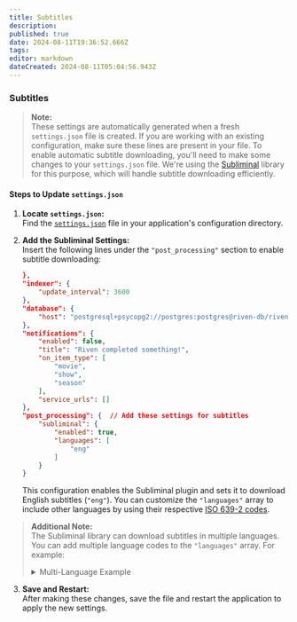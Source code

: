 ```yaml
---
title: Subtitles
description: 
published: true
date: 2024-08-11T19:36:52.666Z
tags: 
editor: markdown
dateCreated: 2024-08-11T05:04:56.943Z
---
```


### Subtitles

> **Note:**  
> These settings are automatically generated when a fresh `settings.json` file is created. If you are working with an existing configuration, make sure these lines are present in your file.
To enable automatic subtitle downloading, you'll need to make some changes to your `settings.json` file. We're using the [Subliminal](https://github.com/Diaoul/subliminal) library for this purpose, which will handle subtitle downloading efficiently.

#### Steps to Update `settings.json`

1. **Locate `settings.json`:**  
   Find the [`settings.json`](./settings.md)  file in your application's configuration directory.

2. **Add the Subliminal Settings:**  
   Insert the following lines under the `"post_processing"` section to enable subtitle downloading:

    ```json
    },
    "indexer": {
        "update_interval": 3600
    },
    "database": {
        "host": "postgresql+psycopg2://postgres:postgres@riven-db/riven"
    },
    "notifications": {
        "enabled": false,
        "title": "Riven completed something!",
        "on_item_type": [
            "movie",
            "show",
            "season"
        ],
        "service_urls": []
    },
    "post_processing": {  // Add these settings for subtitles
        "subliminal": {
            "enabled": true,
            "languages": [
                "eng"
            ]
        }
    }
    ```

   This configuration enables the Subliminal plugin and sets it to download English subtitles (`"eng"`). You can customize the `"languages"` array to include other languages by using their respective [ISO 639-2 codes](https://en.wikipedia.org/wiki/List_of_ISO_639-2_codes).
> **Additional Note:**  
> The Subliminal library can download subtitles in multiple languages. You can add multiple language codes to the `"languages"` array. For example:
> 
> <details>
>   <summary>Multi-Language Example</summary>
>   
>   ```json
>   "post_processing": {
>       "subliminal": {
>           "enabled": true,
>           "languages": [
>               "eng",  // English
>               "spa",  // Spanish
>               "fre"   // French
>           ]
>       }
>   }
>   ```
> </details>

3. **Save and Restart:**  
   After making these changes, save the file and restart the application to apply the new settings.
   